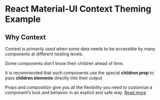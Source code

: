# React Material-UI Context Theming Example

## Why Context

Context is primarily used when some data needs to be accessible by many components at different nesting levels.

Some components don’t know their children ahead of time.

It is recommended that such components use the special **children prop** to pass **children elements** directly into their output

Props and composition give you all the flexibility you need to customize a component’s look and behavior in an explicit and safe way. [Read more](https://reactjs.org/docs/composition-vs-inheritance.html)
